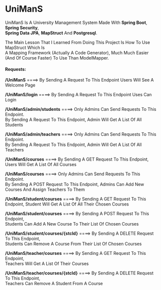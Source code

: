 <h1>UniManS</h1>
<p>UniManS Is A University Management System Made With <strong>Spring Boot</strong>, <strong>Spring Security</strong>,<br/>
<strong>Spring Data JPA</strong>, <strong>MapStruct</strong> And <strong>Postgresql</strong>.</p>
<p>The Main Lesson That I Learned From Doing This Project Is How To Use MapStruct Which Is<br/>
A Mapping Framework (Actually A Code Generator), Much Much Easier (And Of Course Faster) To Use Than ModelMapper.</p>

<h4>Requests:</h4>

<p><strong>/UniManS</strong> ====> By Sending A Request To This Endpoint Users Will See A Welcome Page</p>
<p><strong>/UniManS/login</strong> ====> By Sending A Request To This Endpoint Uses Can Login</p>
<p><strong>/UniManS/admin/students</strong> ====> Only Admins Can Send Requests To This Endpoint.<br/>
By Sending A Request To This Endpoint, Admin Will Get A List Of All Students</p>
<p><strong>/UniManS/admin/teachers</strong> ====> Only Admins Can Send Requests To This Endpoint.<br/>
By Sending A Request To This Endpoint, Admin Will Get A List Of All Teachers</p>
<p><strong>/UniManS/courses</strong> ====> By Sending A GET Request To This Endpoint, Users Will Get A List Of All Courses</p>
<p><strong>/UniManS/courses</strong> ====> Only Admins Can Send Requests To This Endpoint.<br/>
By Sending A POST Request To This Endpoint, Admins Can Add New Courses And Assign Teachers To Them</p>
<p><strong>/UniManS/student/courses</strong> ====> By Sending A GET Request To This Endpoint, Student Will Get A List Of All Their Chosen Courses</p>
<p><strong>/UniManS/student/courses</strong> ====> By Sending A POST Request To This Endpoint,<br/>
Students Can Add A New Course To Their List Of Chosen Courses</p>
<p><strong>/UniManS/student/courses/{stcId}</strong> ====> By Sending A DELETE Request To This Endpoint,<br/>
Students Can Remove A Course From Their List Of Chosen Courses</p>
<p><strong>/UniManS/teacher/courses</strong> ====> By Sending A GET Request To This Endpoint,<br/>
Teachers Will Get A List Of Their Courses</p>
<p><strong>/UniManS/teacher/courses/{stcId}</strong> ====> By Sending A DELETE Request To This Endpoint,<br/>
Teachers Can Remove A Student From A Course</p>










